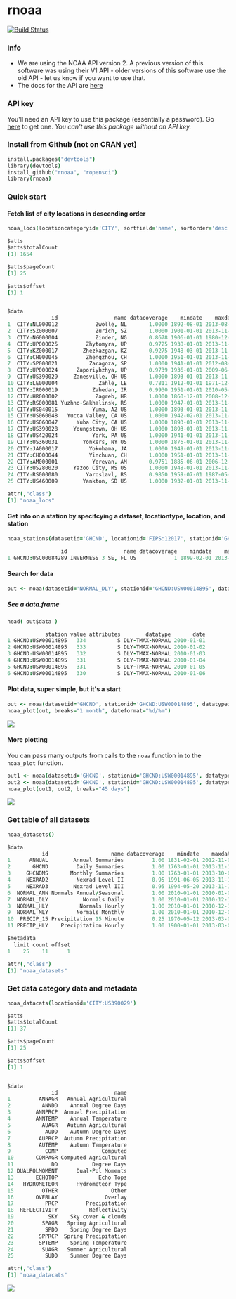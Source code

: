 rnoaa
========

[![Build Status](https://api.travis-ci.org/ropensci/rnoaa.png)](https://travis-ci.org/ropensci/rnoaa)

### Info


* We are using the NOAA API version 2. A previous version of this software was using their V1 API - older versions of this software use the old API - let us know if you want to use that. 
* The docs for the API are [here](http://www.ncdc.noaa.gov/cdo-web/webservices/v2)

### API key

You'll need an API key to use this package (essentially a password). Go [here](http://www.ncdc.noaa.gov/cdo-web/token) to get one. *You can't use this package without an API key.*

### Install from Github (not on CRAN yet)

```coffee
install.packages("devtools")
library(devtools)
install_github("rnoaa", "ropensci")
library(rnoaa)
```

### Quick start

####  Fetch list of city locations in descending order

```coffee
noaa_locs(locationcategoryid='CITY', sortfield='name', sortorder='desc')
```

```coffee
$atts
$atts$totalCount
[1] 1654

$atts$pageCount
[1] 25

$atts$offset
[1] 1


$data
              id                  name datacoverage    mindate    maxdate
1  CITY:NL000012            Zwolle, NL       1.0000 1892-08-01 2013-08-31
2  CITY:SZ000007            Zurich, SZ       1.0000 1901-01-01 2013-11-17
3  CITY:NG000004            Zinder, NG       0.8678 1906-01-01 1980-12-31
4  CITY:UP000025         Zhytomyra, UP       0.9725 1938-01-01 2013-11-17
5  CITY:KZ000017        Zhezkazgan, KZ       0.9275 1948-03-01 2013-11-17
6  CITY:CH000045         Zhengzhou, CH       1.0000 1951-01-01 2013-11-17
7  CITY:SP000021          Zaragoza, SP       1.0000 1941-01-01 2012-08-31
8  CITY:UP000024      Zaporiyhzhya, UP       0.9739 1936-01-01 2009-06-16
9  CITY:US390029     Zanesville, OH US       1.0000 1893-01-01 2013-11-19
10 CITY:LE000004             Zahle, LE       0.7811 1912-01-01 1971-12-31
11 CITY:IR000019           Zahedan, IR       0.9930 1951-01-01 2010-05-19
12 CITY:HR000002            Zagreb, HR       1.0000 1860-12-01 2008-12-31
13 CITY:RS000081 Yuzhno-Sakhalinsk, RS       1.0000 1947-01-01 2013-11-15
14 CITY:US040015           Yuma, AZ US       1.0000 1893-01-01 2013-11-19
15 CITY:US060048   Yucca Valley, CA US       1.0000 1942-02-01 2013-11-19
16 CITY:US060047      Yuba City, CA US       1.0000 1893-01-01 2013-11-19
17 CITY:US390028     Youngstown, OH US       1.0000 1893-01-01 2013-11-19
18 CITY:US420024           York, PA US       1.0000 1941-01-01 2013-11-19
19 CITY:US360031        Yonkers, NY US       1.0000 1876-01-01 2013-11-19
20 CITY:JA000017          Yokohama, JA       1.0000 1949-01-01 2013-11-17
21 CITY:CH000044          Yinchuan, CH       1.0000 1951-01-01 2013-11-17
22 CITY:AM000001           Yerevan, AM       0.9751 1885-06-01 2006-12-31
23 CITY:US280020     Yazoo City, MS US       1.0000 1948-01-01 2013-11-19
24 CITY:RS000080         Yaroslavl, RS       0.9850 1959-07-01 1987-05-20
25 CITY:US460009        Yankton, SD US       1.0000 1932-01-01 2013-11-19

attr(,"class")
[1] "noaa_locs"
```

#### Get info on a station by specifcying a dataset, locationtype, location, and station

```coffee
noaa_stations(datasetid='GHCND', locationid='FIPS:12017', stationid='GHCND:USC00084289')
```

```coffee
                 id                  name datacoverage    mindate    maxdate
1 GHCND:USC00084289 INVERNESS 3 SE, FL US            1 1899-02-01 2013-11-17
```

#### Search for data

```coffee
out <- noaa(datasetid='NORMAL_DLY', stationid='GHCND:USW00014895', datatypeid='dly-tmax-normal')
```

##### See a data.frame

```coffee
head( out$data )
```

```coffee
            station value attributes        datatype       date
1 GHCND:USW00014895   334          S DLY-TMAX-NORMAL 2010-01-01
2 GHCND:USW00014895   333          S DLY-TMAX-NORMAL 2010-01-02
3 GHCND:USW00014895   332          S DLY-TMAX-NORMAL 2010-01-03
4 GHCND:USW00014895   331          S DLY-TMAX-NORMAL 2010-01-04
5 GHCND:USW00014895   331          S DLY-TMAX-NORMAL 2010-01-05
6 GHCND:USW00014895   330          S DLY-TMAX-NORMAL 2010-01-06
```

#### Plot data, super simple, but it's a start

```coffee
out <- noaa(datasetid='GHCND', stationid='GHCND:USW00014895', datatypeid='PRCP', startdate = '2010-05-01', enddate = '2010-10-31', limit=500)
noaa_plot(out, breaks="1 month", dateformat="%d/%m")
```

![](inst/img/plot.png)

#### More plotting

You can pass many outputs from calls to the `noaa` function in to the `noaa_plot` function.

```coffee
out1 <- noaa(datasetid='GHCND', stationid='GHCND:USW00014895', datatypeid='PRCP', startdate = '2010-03-01', enddate = '2010-05-31', limit=500)
out2 <- noaa(datasetid='GHCND', stationid='GHCND:USW00014895', datatypeid='PRCP', startdate = '2010-09-01', enddate = '2010-10-31', limit=500)
noaa_plot(out1, out2, breaks="45 days")
```

![](inst/img/plot1.png)

### Get table of all datasets

```coffee
noaa_datasets()
```

```coffee
$data
           id                    name datacoverage    mindate    maxdate
1      ANNUAL        Annual Summaries         1.00 1831-02-01 2012-11-01
2       GHCND         Daily Summaries         1.00 1763-01-01 2013-11-19
3     GHCNDMS       Monthly Summaries         1.00 1763-01-01 2013-10-01
4     NEXRAD2         Nexrad Level II         0.95 1991-06-05 2013-11-19
5     NEXRAD3        Nexrad Level III         0.95 1994-05-20 2013-11-17
6  NORMAL_ANN Normals Annual/Seasonal         1.00 2010-01-01 2010-01-01
7  NORMAL_DLY           Normals Daily         1.00 2010-01-01 2010-12-31
8  NORMAL_HLY          Normals Hourly         1.00 2010-01-01 2010-12-31
9  NORMAL_MLY         Normals Monthly         1.00 2010-01-01 2010-12-01
10  PRECIP_15 Precipitation 15 Minute         0.25 1970-05-12 2013-03-01
11 PRECIP_HLY    Precipitation Hourly         1.00 1900-01-01 2013-03-01

$metadata
  limit count offset
1    25    11      1

attr(,"class")
[1] "noaa_datasets"
```

### Get data category data and metadata

```coffee
noaa_datacats(locationid='CITY:US390029')
```

```coffee
$atts
$atts$totalCount
[1] 37

$atts$pageCount
[1] 25

$atts$offset
[1] 1


$data
              id                  name
1         ANNAGR   Annual Agricultural
2          ANNDD    Annual Degree Days
3        ANNPRCP  Annual Precipitation
4        ANNTEMP    Annual Temperature
5          AUAGR   Autumn Agricultural
6           AUDD    Autumn Degree Days
7         AUPRCP  Autumn Precipitation
8         AUTEMP    Autumn Temperature
9           COMP              Computed
10       COMPAGR Computed Agricultural
11            DD           Degree Days
12 DUALPOLMOMENT      Dual-Pol Moments
13       ECHOTOP             Echo Tops
14   HYDROMETEOR      Hydrometeor Type
15         OTHER                 Other
16       OVERLAY               Overlay
17          PRCP         Precipitation
18  REFLECTIVITY          Reflectivity
19           SKY    Sky cover & clouds
20         SPAGR   Spring Agricultural
21          SPDD    Spring Degree Days
22        SPPRCP  Spring Precipitation
23        SPTEMP    Spring Temperature
24         SUAGR   Summer Agricultural
25          SUDD    Summer Degree Days

attr(,"class")
[1] "noaa_datacats"
```

[![](http://ropensci.org/public_images/github_footer.png)](http://ropensci.org)